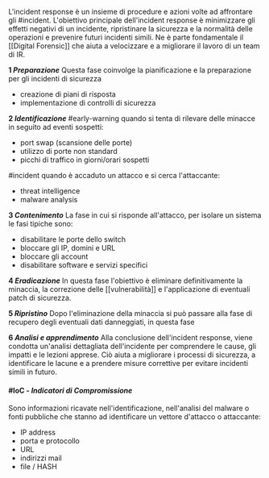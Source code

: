 L'incident response è un insieme di procedure e azioni volte ad affrontare gli #incident. 
L'obiettivo principale dell'incident response è minimizzare gli effetti negativi di un incidente, ripristinare la sicurezza e la normalità delle operazioni e prevenire futuri incidenti simili.
Ne è parte fondamentale il [[Digital Forensic]] che aiuta a velocizzare e a migliorare il lavoro di un team di IR.

**1 _Preparazione_**
Questa fase coinvolge la pianificazione e la preparazione per gli incidenti di sicurezza
- creazione di piani di risposta
- implementazione di controlli di sicurezza

**2 _Identificazione_**
#early-warning 
quando si tenta di rilevare delle minacce in seguito ad eventi sospetti:
- port swap (scansione delle porte)
- utilizzo di porte non standard
- picchi di traffico in giorni/orari sospetti

#incident
quando è accaduto un attacco e si cerca l'attaccante:
- threat intelligence
- malware analysis

**3 _Contenimento_**
La fase in cui si risponde all'attacco, per isolare un sistema le fasi tipiche sono:
- disabilitare le porte dello switch
- bloccare gli IP, domini e URL
- bloccare gli account
- disabilitare software e servizi specifici

**4 _Eradicazione_**
In questa fase l'obiettivo è eliminare definitivamente la minaccia, la correzione delle [[vulnerabilità]] e l'applicazione di eventuali patch di sicurezza.

**5 _Ripristino_**
Dopo l'eliminazione della minaccia si può passare alla fase di recupero degli eventuali dati danneggiati, in questa fase 

**6 _Analisi e apprendimento_**
Alla conclusione dell'incident response, viene condotta un'analisi dettagliata dell'incidente per comprendere le cause, gli impatti e le lezioni apprese. Ciò aiuta a migliorare i processi di sicurezza, a identificare le lacune e a prendere misure correttive per evitare incidenti simili in futuro.



####  #IoC - _Indicatori di Compromissione_
Sono informazioni ricavate nell'identificazione, nell'analisi del malware o fonti pubbliche che stanno ad identificare un vettore d'attacco o attaccante:
- IP address
- porta e protocollo
- URL
- indirizzi mail
- file / HASH